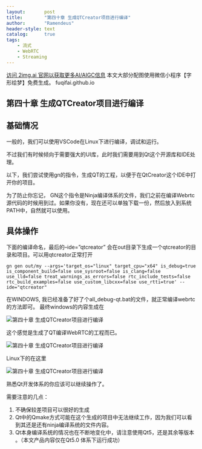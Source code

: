```yaml
---
layout:       post
title:        "第四十章 生成QTCreator项目进行编译"
author:       "Ramendeus"
header-style: text
catalog:      true
tags:
    - 流式
    - WebRTC
    - Streaming
---
```


[访问 2img.ai 官网以获取更多AI/AIGC信息](https://2img.ai)
本文大部分配图使用微信小程序【字形绘梦】免费生成。
fuqifai.github.io

## 第四十章 生成QTCreator项目进行编译



## 基础情况

一般的，我们可以使用VSCode在Linux下进行编译，调试和运行。

不过我们有时候倾向于需要强大的UI库，此时我们需要用到Qt这个开源库和IDE处理。

以下，我们尝试使用gn的指令，生成QT的工程，以便于在QtCreator这个IDE中打开你的项目。

为了防止你忘记， GN这个指令是Ninja编译体系的文件，我们之前在编译Webrtc源代码的时候用到过。如果你没有，现在还可以单独下载一份，然后放入到系统PATH中，自然就可以使用。

## 具体操作

下面的编译命名，最后的–ide=”qtcreator” 会在out目录下生成一个qtcreator的目录和项目。可以用qtcreator正常打开

```
gn gen out/my --args='target_os="linux" target_cpu="x64" is_debug=true is_component_build=false use_sysroot=false is_clang=false use_lld=false treat_warnings_as_errors=false rtc_include_tests=false rtc_build_examples=false use_custom_libcxx=false use_rtti=true' --ide="qtcreator"
```

在WINDOWS, 我已经准备了好了个all\_debug-qt.bat的文件，就正常编译webrtc的方法即可。 最终windows的内容生成在

![第四十章 生成QTCreator项目进行编译](https://www.shxcj.com/wp-content/uploads/2024/09/image-636.png)

这个感觉是生成了QT编译WebRTC的工程而已。

![第四十章 生成QTCreator项目进行编译](https://www.shxcj.com/wp-content/uploads/2024/09/image-638.png)

Linux下的在这里

![第四十章 生成QTCreator项目进行编译](https://www.shxcj.com/wp-content/uploads/2024/09/image-637.png)

熟悉Qt开发体系的你应该可以继续操作了。

需要注意的几点：

1.  不确保较差项目可以很好的生成
2.  Qt中的Qmake方式可能在这个生成的项目中无法继续工作，因为我们可以看到其还是还有ninja编译系统的文件内容。
3.  Qt本身编译系统的情况也在不断地变化中，请注意使用Qt5，还是其余等版本 。（本文产品内容仅在Qt5.0 体系下运行成功）
